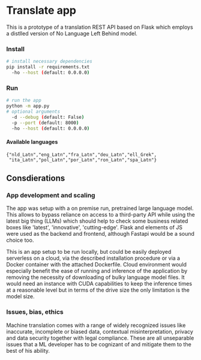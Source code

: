 # Translate app

This is a prototype of a translation REST API based on Flask which employs a distlled version of No Language Left Behind model.

### Install
```bash
# install necessary dependencies
pip install -r requirements.txt
  -ho --host (default: 0.0.0.0)
```
### Run
```bash
# run the app
python -m app.py
# optional arguments
  -d --debug (default: False)
  -p --port (default: 8000)
  -ho --host (default: 0.0.0.0)
```
#### Available languages

    {"nld_Latn","eng_Latn","fra_Latn","deu_Latn","ell_Grek",
     "ita_Latn","pol_Latn","por_Latn","ron_Latn","spa_Latn"}

## Consdierations

### App development and scaling
The app was setup with a on premise run, pretrained large language model.
This allows to bypass reliance on access to a third-party API while using the latest big thing (LLMs) which should help to check some business related boxes like 'latest', 'innovative', 'cutting-edge'.
Flask and elements of JS were used as the backend and frontend, although Fastapi would be a sound choice too.

This is an app setup to be run locally, but could be easily deployed serverless on a cloud, via the described installation procedure or via a Docker container with the attached Dockerfile.
Cloud environment would especially benefit the ease of running and inference of the application by removing the necessity of downloading of bulky language model files. It would need an instance with CUDA capabilities to keep the inference times at a reasonable level but in terms of the drive size the only limitation is the model size.

### Issues, bias, ethics
Machine translation comes with a range of widely recognized issues like inaccurate, incomplete or biased data, contextual misinterpretation, privacy and data security together with legal compliance.
These are all unseparable issues that a ML developer has to be cognizant of and mitigate them to the best of his ability.